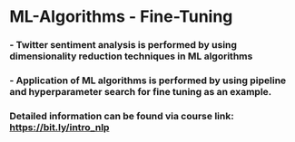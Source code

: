 # ML-Algorithms - Fine-Tuning
### - Twitter sentiment analysis is performed by using dimensionality reduction techniques in ML algorithms
### - Application of ML algorithms is performed by using pipeline and hyperparameter search for fine tuning as an example.
### Detailed information can be found via course link: https://bit.ly/intro_nlp
